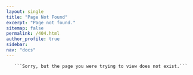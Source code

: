 ```yaml
---
layout: single
title: "Page Not Found"
excerpt: "Page not found."
sitemap: false
permalink: /404.html
author_profile: true
sidebar:
nav: "docs"
---
```


       ```Sorry, but the page you were trying to view does not exist.```
